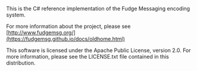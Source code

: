 This is the C# reference implementation of the Fudge Messaging encoding system.

For more information about the project, please see
   [http://www.fudgemsg.org/](https://fudgemsg.github.io/docs/oldhome.html)
   
This software is licensed under the Apache Public License, version 2.0.
For more information, please see the LICENSE.txt file contained in
this distribution.
